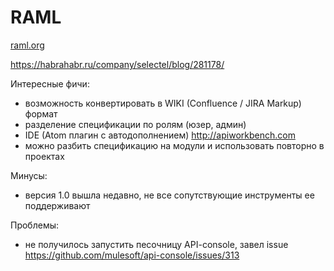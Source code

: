 # RAML

[raml.org](http://raml.org/)

https://habrahabr.ru/company/selectel/blog/281178/

Интересные фичи:

- возможность конвертировать в WIKI (Confluence / JIRA Markup) формат
- разделение спецификации по ролям (юзер, админ)
- IDE (Atom плагин с автодополнением) http://apiworkbench.com
- можно разбить спецификацию на модули и использовать повторно в проектах


Минусы:

- версия 1.0 вышла недавно, не все сопутствующие инструменты ее поддерживают

Проблемы:

 - не получилось запустить песочницу API-console, завел issue https://github.com/mulesoft/api-console/issues/313